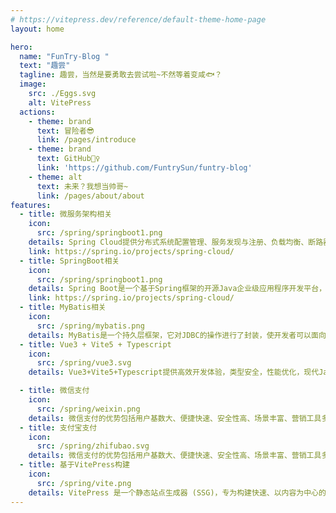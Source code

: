 ```yaml
---
# https://vitepress.dev/reference/default-theme-home-page
layout: home

hero:
  name: "FunTry-Blog "
  text: "趣尝"
  tagline: 趣尝，当然是要勇敢去尝试啦~不然等着变咸🐟？
  image:
    src: ./Eggs.svg
    alt: VitePress
  actions:
    - theme: brand
      text: 冒险者😎
      link: /pages/introduce
    - theme: brand
      text: GitHub🕵️‍♀️
      link: 'https://github.com/FuntrySun/funtry-blog'
    - theme: alt
      text: 未来？我想当帅哥~
      link: /pages/about/about
features:
  - title: 微服务架构相关
    icon: 
      src: /spring/springboot1.png
    details: Spring Cloud提供分布式系统配置管理、服务发现与注册、负载均衡、断路器等，简化微服务架构复杂性。
    link: https://spring.io/projects/spring-cloud/
  - title: SpringBoot相关
    icon: 
      src: /spring/springboot1.png
    details: Spring Boot是一个基于Spring框架的开源Java企业级应用程序开发平台，简化了Spring应用的初始搭建和开发过程。
    link: https://spring.io/projects/spring-cloud/
  - title: MyBatis相关
    icon: 
      src: /spring/mybatis.png
    details: MyBatis是一个持久层框架，它对JDBC的操作进行了封装，使开发者可以面向对象的方式操作数据库。
  - title: Vue3 + Vite5 + Typescript
    icon: 
      src: /spring/vue3.svg
    details: Vue3+Vite5+Typescript提供高效开发体验，类型安全，性能优化，现代JavaScript特性支持。

  - title: 微信支付
    icon: 
      src: /spring/weixin.png
    details: 微信支付的优势包括用户基数大、便捷快速、安全性高、场景丰富、营销工具多和普及度高。
  - title: 支付宝支付
    icon: 
      src: /spring/zhifubao.svg
    details: 微信支付的优势包括用户基数大、便捷快速、安全性高、场景丰富、营销工具多和普及度高。
  - title: 基于VitePress构建
    icon: 
      src: /spring/vite.png
    details: VitePress 是一个静态站点生成器 (SSG)，专为构建快速、以内容为中心的站点而设计。
---
```


